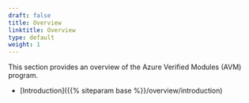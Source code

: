 ```yaml
---
draft: false
title: Overview
linktitle: Overview
type: default
weight: 1
---
```


This section provides an overview of the Azure Verified Modules (AVM) program.

- [Introduction]({{% siteparam base %}}/overview/introduction)